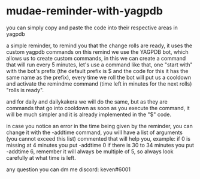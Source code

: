 # mudae-reminder-with-yagpdb

you can simply copy and paste the code into their respective areas in yagpdb

a simple reminder, to remind you that the change rolls are ready, it uses the custom yagpdb commands
on this remind we use the YAGPDB bot, which allows us to create custom commands, in this we can create
a command that will run every 5 minutes, let's use a command like that, one "start with" with the bot's prefix 
(the default prefix is ​​$ and the code for this it has the same name as the prefix), every time we roll the bot will put
us a cooldown and activate the remindme command (time left in minutes for the next rolls) "rolls is ready".

and for daily and dailykakera we will do the same, but as they are commands that go into cooldown as soon as you execute the command, it will
be much simpler and it is already implemented in the "$" code.

in case you notice an error in the time being given by the reminder, you can change it with the -addtime command, you 
will have a list of arguments (you cannot exceed this list) commented that will help you, example: if 0 is missing at 4 minutes you put -addtime 0 if there is 30 to 34 minutes you put -addtime 6, remember it will always be multiple of 5, so always look carefully at what time is left.


any question you can dm me 
discord: keven#6001
